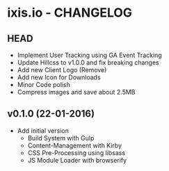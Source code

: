 # ixis.io - CHANGELOG

## HEAD
* Implement User Tracking using GA Event Tracking
* Update Hillcss to v1.0.0 and fix breaking changes
* Add new Client Logo (Remove)
* Add new Icon for Downloads
* Minor Code polish
* Compress images and save about 2.5MB

## v0.1.0 (22-01-2016)
* Add initial version
    - Build System with Gulp
    - Content-Management with Kirby
    - CSS Pre-Processing using libsass
    - JS Module Loader with browserify
